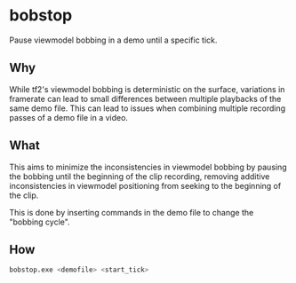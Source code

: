 # bobstop

Pause viewmodel bobbing in a demo until a specific tick.

## Why

While tf2's viewmodel bobbing is deterministic on the surface, variations in framerate can lead to small differences
between multiple playbacks of the same demo file.
This can lead to issues when combining multiple recording passes of a demo file in a video.

## What

This aims to minimize the inconsistencies in viewmodel bobbing by pausing the bobbing until the beginning of the clip
recording, removing additive inconsistencies in viewmodel positioning from seeking to the beginning of the clip.

This is done by inserting commands in the demo file to change the "bobbing cycle".

## How

```bash
bobstop.exe <demofile> <start_tick>
```
